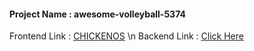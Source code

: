 #### Project Name : awesome-volleyball-5374
Frontend Link : [CHICKENOS](https://project-chickenos-chikfill-nxm101-275.netlify.app/) \n
Backend Link : [Click Here](https://vast-gold-chinchilla-gown.cyclic.app)
